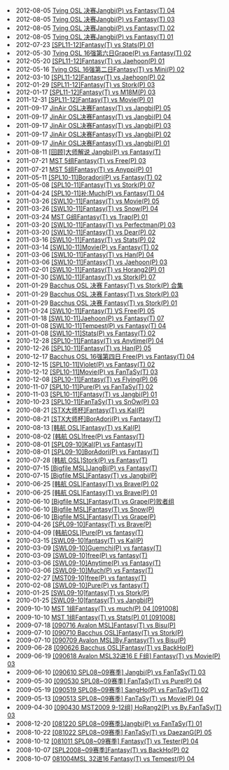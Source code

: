 <li> <span>2012-08-05</span> <a href="http://sc.plu.cn/vod/OSL2009/2012-08-05/1048572.html"  target="_blank">Tving OSL 决赛Jangbi(P) vs Fantasy(T) 04</a></li>
<li> <span>2012-08-05</span> <a href="http://sc.plu.cn/vod/OSL2009/2012-08-05/1048571.html"  target="_blank">Tving OSL 决赛Jangbi(P) vs Fantasy(T) 03</a></li>
<li> <span>2012-08-05</span> <a href="http://sc.plu.cn/vod/OSL2009/2012-08-05/1048570.html"  target="_blank">Tving OSL 决赛Jangbi(P) vs Fantasy(T) 02</a></li>
<li> <span>2012-08-05</span> <a href="http://sc.plu.cn/vod/OSL2009/2012-08-05/1048569.html"  target="_blank">Tving OSL 决赛Jangbi(P) vs Fantasy(T) 01</a></li>
<li> <span>2012-07-23</span> <a href="http://sc.plu.cn/vod/spl08-09/2012-07-23/1048282.html"  target="_blank">[SPL11-12]Fantasy(T) vs Stats(P) 01</a></li>
<li> <span>2012-05-30</span> <a href="http://sc.plu.cn/vod/OSL2009/2012-05-30/1046702.html"  target="_blank">Tving OSL 16强第六日Grape(P) vs Fantasy(T) 02</a></li>
<li> <span>2012-05-20</span> <a href="http://sc.plu.cn/vod/spl08-09/2012-05-20/1046501.html"  target="_blank">[SPL11-12]Fantasy(T) vs Jaehoon(P) 01</a></li>
<li> <span>2012-05-16</span> <a href="http://sc.plu.cn/vod/OSL2009/2012-05-16/1046428.html"  target="_blank">Tving OSL 16强第二日Fantasy(T) vs Mini(P) 02</a></li>
<li> <span>2012-03-10</span> <a href="http://sc.plu.cn/vod/spl08-09/2012-03-10/1045330.html"  target="_blank">[SPL11-12]Fantasy(T) vs Jaehoon(P) 02</a></li>
<li> <span>2012-01-29</span> <a href="http://sc.plu.cn/vod/spl08-09/2012-01-29/1044514.html"  target="_blank">[SPL11-12]Fantasy(T) vs Stork(P) 03</a></li>
<li> <span>2012-01-17</span> <a href="http://sc.plu.cn/vod/spl08-09/2012-01-17/1044431.html"  target="_blank">[SPL11-12]Fantasy(T) vs M18M(P) 03</a></li>
<li> <span>2011-12-31</span> <a href="http://sc.plu.cn/vod/spl08-09/2011-12-31/1044135.html"  target="_blank">[SPL11-12]Fantasy(T) vs Movie(P) 01</a></li>
<li> <span>2011-09-17</span> <a href="http://sc.plu.cn/vod/OSL2009/2011-09-17/1041526.html"  target="_blank">JinAir OSL决赛Fantasy(T) vs Jangbi(P) 05</a></li>
<li> <span>2011-09-17</span> <a href="http://sc.plu.cn/vod/OSL2009/2011-09-17/1041519.html"  target="_blank">JinAir OSL决赛Fantasy(T) vs Jangbi(P) 04</a></li>
<li> <span>2011-09-17</span> <a href="http://sc.plu.cn/vod/OSL2009/2011-09-17/1041518.html"  target="_blank">JinAir OSL决赛Fantasy(T) vs Jangbi(P) 03</a></li>
<li> <span>2011-09-17</span> <a href="http://sc.plu.cn/vod/OSL2009/2011-09-17/1041517.html"  target="_blank">JinAir OSL决赛Fantasy(T) vs Jangbi(P) 02</a></li>
<li> <span>2011-09-17</span> <a href="http://sc.plu.cn/vod/OSL2009/2011-09-17/1041516.html"  target="_blank">JinAir OSL决赛Fantasy(T) vs Jangbi(P) 01</a></li>
<li> <span>2011-08-11</span> <a href="http://sc.plu.cn/vod/f/2011-08-11/1040447.html"  target="_blank">[回顾]大师解说 Jangbi(P) vs Fantasy(T)</a></li>
<li> <span>2011-07-21</span> <a href="http://sc.plu.cn/vod/msl09/2011-07-21/1039847.html"  target="_blank">MST 5组Fantasy(T) vs Free(P) 03</a></li>
<li> <span>2011-07-21</span> <a href="http://sc.plu.cn/vod/msl09/2011-07-21/1039845.html"  target="_blank">MST 5组Fantasy(T) vs Anyppi(P) 01</a></li>
<li> <span>2011-05-11</span> <a href="http://sc.plu.cn/vod/spl08-09/2011-05-11/1037417.html"  target="_blank">[SPL10-11]Boradori(P) vs Fantasy(T) 02</a></li>
<li> <span>2011-05-08</span> <a href="http://sc.plu.cn/vod/spl08-09/2011-05-08/1037304.html"  target="_blank">[SPL10-11]Fantasy(T) vs Stork(P) 07</a></li>
<li> <span>2011-04-24</span> <a href="http://sc.plu.cn/vod/spl08-09/2011-04-24/1036543.html"  target="_blank">[SPL10-11]补:Much(P) vs Fantasy(T) 04</a></li>
<li> <span>2011-03-26</span> <a href="http://sc.plu.cn/vod/spl08-09/2011-03-26/1035112.html"  target="_blank">[SWL10-11]Fantasy(T) vs Movie(P) 05</a></li>
<li> <span>2011-03-26</span> <a href="http://sc.plu.cn/vod/spl08-09/2011-03-26/1035102.html"  target="_blank">[SWL10-11]Fantasy(T) vs Snow(P) 04</a></li>
<li> <span>2011-03-24</span> <a href="http://sc.plu.cn/vod/msl09/2011-03-24/1034898.html"  target="_blank">MST G组Fantasy(T) vs Trap(P) 01</a></li>
<li> <span>2011-03-20</span> <a href="http://sc.plu.cn/vod/spl08-09/2011-03-20/1034822.html"  target="_blank">[SWL10-11]Fantasy(T) vs Perfectman(P) 03</a></li>
<li> <span>2011-03-20</span> <a href="http://sc.plu.cn/vod/spl08-09/2011-03-20/1034820.html"  target="_blank">[SWL10-11]Fantasy(T) vs Dear(P) 02</a></li>
<li> <span>2011-03-16</span> <a href="http://sc.plu.cn/vod/spl08-09/2011-03-16/1034758.html"  target="_blank">[SWL10-11]Fantasy(T) vs Stats(P) 02</a></li>
<li> <span>2011-03-14</span> <a href="http://sc.plu.cn/vod/spl08-09/2011-03-14/1034707.html"  target="_blank">[SWL10-11]Movie(P) vs Fantasy(T) 02</a></li>
<li> <span>2011-03-06</span> <a href="http://sc.plu.cn/vod/spl08-09/2011-03-06/1034581.html"  target="_blank">[SWL10-11]Fantasy(T) vs Han(P) 04</a></li>
<li> <span>2011-03-06</span> <a href="http://sc.plu.cn/vod/spl08-09/2011-03-06/1034580.html"  target="_blank">[SWL10-11]Fantasy(T) vs Jaehoon(P) 03</a></li>
<li> <span>2011-02-01</span> <a href="http://sc.plu.cn/vod/spl08-09/2011-02-01/1034232.html"  target="_blank">[SWL10-11]Fantasy(T) vs Horang2(P) 01</a></li>
<li> <span>2011-01-30</span> <a href="http://sc.plu.cn/vod/spl08-09/2011-01-30/1034223.html"  target="_blank">[SWL10-11]Fantasy(T) vs Stork(P) 07</a></li>
<li> <span>2011-01-29</span> <a href="http://sc.plu.cn/vod/OSL2009/2011-01-30/1034217.html"  target="_blank">Bacchus OSL 决赛 Fantasy(T) vs Stork(P) 合集</a></li>
<li> <span>2011-01-29</span> <a href="http://sc.plu.cn/vod/OSL2009/2011-01-29/1034215.html"  target="_blank">Bacchus OSL 决赛 Fantasy(T) vs Stork(P) 03</a></li>
<li> <span>2011-01-29</span> <a href="http://sc.plu.cn/vod/OSL2009/2011-01-29/1034214.html"  target="_blank">Bacchus OSL 决赛 Fantasy(T) vs Stork(P) 01</a></li>
<li> <span>2011-01-24</span> <a href="http://sc.plu.cn/vod/spl08-09/2011-01-24/1034175.html"  target="_blank">[SWL10-11]Fantasy(T) VS Free(P) 05</a></li>
<li> <span>2011-01-18</span> <a href="http://sc.plu.cn/vod/spl08-09/2011-01-18/1034114.html"  target="_blank">[SWL10-11]Jaehoon(P) vs Fantasy(T) 07</a></li>
<li> <span>2011-01-08</span> <a href="http://sc.plu.cn/vod/spl08-09/2011-01-08/1033978.html"  target="_blank">[SWL10-11]Tempest(P) vs Fantasy(T) 04</a></li>
<li> <span>2011-01-08</span> <a href="http://sc.plu.cn/vod/spl08-09/2011-01-08/1033976.html"  target="_blank">[SWL10-11]Stats(P) vs Fantasy(T) 02</a></li>
<li> <span>2010-12-28</span> <a href="http://sc.plu.cn/vod/spl08-09/2010-12-28/1033899.html"  target="_blank">[SPL10-11]Fantasy(T) vs Anytime(P) 04</a></li>
<li> <span>2010-12-26</span> <a href="http://sc.plu.cn/vod/spl08-09/2010-12-26/1033865.html"  target="_blank">[SPL10-11]Fantasy(T) vs Han(P) 05</a></li>
<li> <span>2010-12-17</span> <a href="http://sc.plu.cn/vod/OSL2009/2010-12-17/1033767.html"  target="_blank">Bacchus OSL 16强第四日 Free(P) vs Fantasy(T) 04</a></li>
<li> <span>2010-12-15</span> <a href="http://sc.plu.cn/vod/spl08-09/2010-12-15/1033737.html"  target="_blank">[SPL10-11]Violet(P) vs Fantasy(T) 02</a></li>
<li> <span>2010-12-12</span> <a href="http://sc.plu.cn/vod/spl08-09/2010-12-12/1033697.html"  target="_blank">[SPL10-11]Movie(P) vs FanTaSy(T) 03</a></li>
<li> <span>2010-12-08</span> <a href="http://sc.plu.cn/vod/spl08-09/2010-12-08/1033670.html"  target="_blank">[SPL10-11]Fantasy(T) vs Flying(P) 06</a></li>
<li> <span>2010-11-07</span> <a href="http://sc.plu.cn/vod/spl08-09/2010-11-07/1033249.html"  target="_blank">[SPL10-11]Pure(P) vs FanTaSy(T) 02</a></li>
<li> <span>2010-11-03</span> <a href="http://sc.plu.cn/vod/spl08-09/2010-11-03/1033183.html"  target="_blank">[SPL10-11]Fantasy(T) vs Jangbi(P) 01</a></li>
<li> <span>2010-10-23</span> <a href="http://sc.plu.cn/vod/spl08-09/2010-10-23/1033076.html"  target="_blank">[SPL10-11]FanTaSy(T) vs SnOw(P) 03</a></li>
<li> <span>2010-08-21</span> <a href="http://sc.plu.cn/vod/hotvod/2010-08-21/1032772.html"  target="_blank">[STX大师杯]Fantasy(T) vs Kal(P)</a></li>
<li> <span>2010-08-21</span> <a href="http://sc.plu.cn/vod/hotvod/2010-08-21/1032769.html"  target="_blank">[STX大师杯]BorAdori(P) vs Fantasy(T)</a></li>
<li> <span>2010-08-13</span> <a href="http://sc.plu.cn/vod/OSL2009/2010-08-13/1032693.html"  target="_blank">[韩航 OSL]Fantasy(T) vs Kal(P)</a></li>
<li> <span>2010-08-02</span> <a href="http://sc.plu.cn/vod/OSL2009/2010-08-02/1032602.html"  target="_blank">[韩航 OSL]free(P) vs Fantasy(T)</a></li>
<li> <span>2010-08-01</span> <a href="http://sc.plu.cn/vod/spl08-09/2010-08-01/1032590.html"  target="_blank">[SPL09-10]Kal(P) vs Fantasy(T)</a></li>
<li> <span>2010-08-01</span> <a href="http://sc.plu.cn/vod/spl08-09/2010-08-01/1032584.html"  target="_blank">[SPL09-10]BorAdori(P) vs Fantasy(T)</a></li>
<li> <span>2010-07-28</span> <a href="http://sc.plu.cn/vod/OSL2009/2010-07-28/1032538.html"  target="_blank">[韩航 OSL]Stork(P) vs Fantasy(T)</a></li>
<li> <span>2010-07-15</span> <a href="http://sc.plu.cn/vod/msl09/2010-07-15/1032409.html"  target="_blank">[Bigfile MSL]JangBi(P) vs Fantasy(T)</a></li>
<li> <span>2010-07-15</span> <a href="http://sc.plu.cn/vod/msl09/2010-07-15/1032406.html"  target="_blank">[Bigfile MSL]Fantasy(T) vs Jangbi(P)</a></li>
<li> <span>2010-06-25</span> <a href="http://sc.plu.cn/vod/OSL2009/2010-06-25/1032114.html"  target="_blank">[韩航 OSL]Fantasy(T) vs Brave(P) 02</a></li>
<li> <span>2010-06-25</span> <a href="http://sc.plu.cn/vod/OSL2009/2010-06-25/1032113.html"  target="_blank">[韩航 OSL]Fantasy(T) vs Brave(P) 01</a></li>
<li> <span>2010-06-10</span> <a href="http://sc.plu.cn/vod/msl09/2010-06-10/1031957.html"  target="_blank">[Bigfile MSL]Fantasy(T) vs Grape(P)败者组</a></li>
<li> <span>2010-06-10</span> <a href="http://sc.plu.cn/vod/msl09/2010-06-10/1031955.html"  target="_blank">[Bigfile MSL]Fantasy(T) vs Snow(P)</a></li>
<li> <span>2010-06-10</span> <a href="http://sc.plu.cn/vod/msl09/2010-06-10/1031953.html"  target="_blank">[Bigfile MSL]Fantasy(T) vs Grape(P)</a></li>
<li> <span>2010-04-26</span> <a href="http://sc.plu.cn/vod/spl08-09/2010-04-26/1031451.html"  target="_blank">[SPL09-10]Fantasy(T) vs Brave(P)</a></li>
<li> <span>2010-04-09</span> <a href="http://sc.plu.cn/vod/OSL2009/2010-04-09/1031284.html"  target="_blank">[韩航OSL]Pure(P) vs fantasy(T)</a></li>
<li> <span>2010-03-15</span> <a href="http://sc.plu.cn/vod/spl08-09/2010-03-16/1030953.html"  target="_blank">[SWL09-10]fantasy(T) vs Kal(P)</a></li>
<li> <span>2010-03-09</span> <a href="http://sc.plu.cn/vod/spl08-09/2010-03-09/1030802.html"  target="_blank">[SWL09-10]Guemchi(P) vs fantasy(T)</a></li>
<li> <span>2010-03-09</span> <a href="http://sc.plu.cn/vod/spl08-09/2010-03-09/1030801.html"  target="_blank">[SWL09-10]free(P) vs fantasy(T)</a></li>
<li> <span>2010-03-06</span> <a href="http://sc.plu.cn/vod/spl08-09/2010-03-06/1030705.html"  target="_blank">[SWL09-10]Anytime(P) vs Fantasy(T)</a></li>
<li> <span>2010-03-06</span> <a href="http://sc.plu.cn/vod/spl08-09/2010-03-06/1030704.html"  target="_blank">[SWL09-10]Much(P) vs Fantasy(T)</a></li>
<li> <span>2010-02-27</span> <a href="http://sc.plu.cn/vod/msl09/2010-02-27/1030562.html"  target="_blank">[MST09-10]free(P) vs fantasy(T)</a></li>
<li> <span>2010-02-08</span> <a href="http://sc.plu.cn/vod/spl08-09/2010-02-09/1030345.html"  target="_blank">[SWL09-10]Pure(P) vs fantasy(T)</a></li>
<li> <span>2010-01-25</span> <a href="http://sc.plu.cn/vod/spl08-09/2010-01-25/1030181.html"  target="_blank">[SWL09-10]fantasy(T) vs Stork(P)</a></li>
<li> <span>2010-01-25</span> <a href="http://sc.plu.cn/vod/spl08-09/2010-01-25/1030180.html"  target="_blank">[SWL09-10]fantasy(T) vs Jangbi(P)</a></li>
<li> <span>2009-10-10</span> <a href="http://sc.plu.cn/vod/msl09/2009-10-10/1028518.html"  target="_blank">MST 1组Fantasy(T) vs much(P) 04 [091008]</a></li>
<li> <span>2009-10-10</span> <a href="http://sc.plu.cn/vod/msl09/2009-10-10/1028515.html"  target="_blank">MST 1组Fantasy(T) vs Stats(P) 01 [091008]</a></li>
<li> <span>2009-07-18</span> <a href="http://sc.plu.cn/vod/msl09/2009-07-18/1027446.html"  target="_blank">[090716 Avalon MSL]Fantasy(T) vs Bisu(P)</a></li>
<li> <span>2009-07-10</span> <a href="http://sc.plu.cn/vod/OSL2009/2009-07-10/1027392.html"  target="_blank">[090710 Bacchus OSL]Fantasy(T) vs Stork(P)</a></li>
<li> <span>2009-07-10</span> <a href="http://sc.plu.cn/vod/msl09/2009-07-10/1027386.html"  target="_blank">[090709 Avalon MSL]By.Fantasy(T) vs Bisu(P)</a></li>
<li> <span>2009-06-28</span> <a href="http://sc.plu.cn/vod/OSL2009/2009-06-28/1027304.html"  target="_blank">[090626 Bacchus OSL]Fantasy(T) vs BackHo(P)</a></li>
<li> <span>2009-06-19</span> <a href="http://sc.plu.cn/vod/msl09/2009-06-19/1027202.html"  target="_blank">[090618 Avalon MSL32进16 E F组] Fantasy(T) vs Movie(P) 03</a></li>
<li> <span>2009-06-10</span> <a href="http://sc.plu.cn/vod/spl08-09/2009-06-10/1027129.html"  target="_blank">[090610 SPL08~09赛季] Jangbi(P) vs FanTaSy(T) 03</a></li>
<li> <span>2009-05-30</span> <a href="http://sc.plu.cn/vod/spl08-09/2009-05-30/1027028.html"  target="_blank">[090530 SPL08~09赛季] FanTaSy(T) vs Pure(P) 04</a></li>
<li> <span>2009-05-19</span> <a href="http://sc.plu.cn/vod/spl08-09/2009-05-19/1026970.html"  target="_blank">[090519 SPL08~09赛季] SangHo(P) vs FanTaSy(T) 02</a></li>
<li> <span>2009-05-13</span> <a href="http://sc.plu.cn/vod/spl08-09/2009-05-13/1026929.html"  target="_blank">[090513 SPL08~09赛季] FanTaSy(T) vs Movie(P) 04</a></li>
<li> <span>2009-04-30</span> <a href="http://sc.plu.cn/vod/msl09/2009-04-30/1026814.html"  target="_blank">[090430 MST2009 9-12组] HoRang2(P) vs By.FanTaSy(T) 03</a></li>
<li> <span>2008-12-20</span> <a href="http://sc.plu.cn/vod/08no1/2009-03-19/5998.html"  target="_blank">[081220 SPL08~09赛季]Jangbi(P) vs FanTaSy(T) 01</a></li>
<li> <span>2008-10-22</span> <a href="http://sc.plu.cn/vod/spl08-09/2009-03-19/5547.html"  target="_blank">[081022 SPL08~09赛季] FanTaSy(T) vs DaezanG(P) 05</a></li>
<li> <span>2008-10-12</span> <a href="http://sc.plu.cn/vod/hotvod/2009-03-19/5162.html"  target="_blank">[081011 SPL08~09赛季] Fantasy(T) vs Tester(P) 04</a></li>
<li> <span>2008-10-07</span> <a href="http://sc.plu.cn/vod/spl08-09/2009-03-19/4993.html"  target="_blank">[SPL2008~09赛季]Fantasy(T) vs BackHo(P) 02</a></li>
<li> <span>2008-10-07</span> <a href="http://sc.plu.cn/vod/hanguo/2009-03-19/4974.html"  target="_blank">081004MSL 32进16 Fantasy(T)  vs Tempest(P) 04</a></li>
